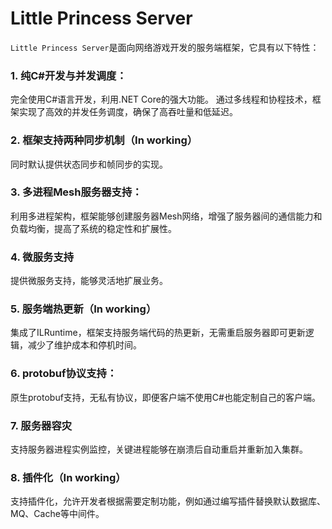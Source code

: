 # Little Princess Server

`Little Princess Server`是面向网络游戏开发的服务端框架，它具有以下特性：

### 1. 纯C#开发与并发调度：
   完全使用C#语言开发，利用.NET Core的强大功能。
   通过多线程和协程技术，框架实现了高效的并发任务调度，确保了高吞吐量和低延迟。

### 2. 框架支持两种同步机制（In working）
   同时默认提供状态同步和帧同步的实现。

### 3. 多进程Mesh服务器支持：
   利用多进程架构，框架能够创建服务器Mesh网络，增强了服务器间的通信能力和负载均衡，提高了系统的稳定性和扩展性。

### 4. 微服务支持
   提供微服务支持，能够灵活地扩展业务。

### 5. 服务端热更新（In working）
   集成了ILRuntime，框架支持服务端代码的热更新，无需重启服务器即可更新逻辑，减少了维护成本和停机时间。
   
### 6. protobuf协议支持：
   原生protobuf支持，无私有协议，即便客户端不使用C#也能定制自己的客户端。

### 7. 服务器容灾
   支持服务器进程实例监控，关键进程能够在崩溃后自动重启并重新加入集群。

### 8. 插件化（In working）
   支持插件化，允许开发者根据需要定制功能，例如通过编写插件替换默认数据库、MQ、Cache等中间件。
